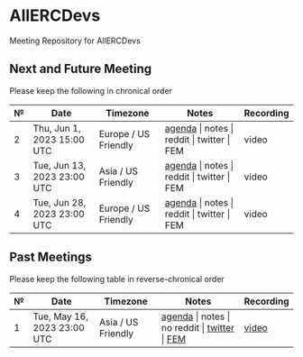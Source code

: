# AllERCDevs
Meeting Repository for AllERCDevs

## Next and Future Meeting

Please keep the following in chronical order


 №  | Date                          | Timezone  | Notes          | Recording            |
--- | -------------------------------- | --- | -------------- | -------------------- |
2| Thu, Jun 1, 2023 15:00 UTC   | Europe / US Friendly  | [agenda](https://github.com/ercref/AllERCDevs/issues/2) \| notes \| reddit \| twitter \| FEM          | video 
3| Tue, Jun 13, 2023 23:00 UTC   | Asia / US Friendly   | [agenda](https://github.com/ercref/AllERCDevs/issues/4) \| notes \| reddit \| twitter \| FEM          | video 
4| Tue, Jun 28, 2023 23:00 UTC   | Europe / US Friendly  | [agenda](https://github.com/ercref/AllERCDevs/issues/5) \| notes \| reddit \| twitter \| FEM          | video 


## Past Meetings

Please keep the following table in reverse-chronical order

 №  | Date                      |  Timezone      | Notes          | Recording            |
--- | -------------------------------- | --- | -------------- | -------------------- |
1| Tue, May 16, 2023 23:00 UTC  | Asia / US Friendly   | [agenda](https://github.com/ercref/AllERCDevs/issues/1) \| notes \| no reddit \| [twitter](https://twitter.com/ERCRef/status/1655421733690826752) \| [FEM](https://ethereum-magicians.org/t/thread-for-1st-session-of-allercdevs-meetup-2023-05-16-utc2300/14242)          | [video](https://youtu.be/GNVSOgZ7g_Y) 

